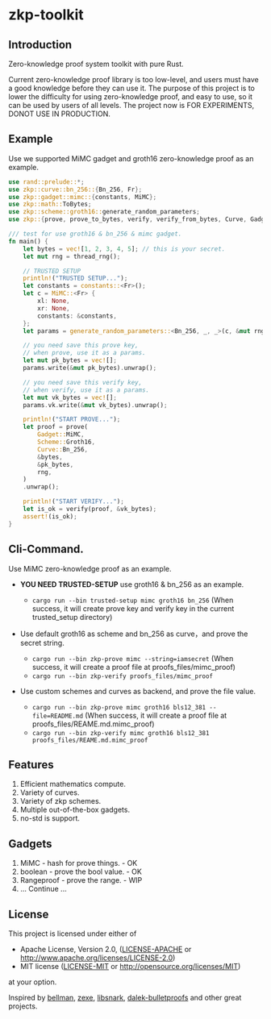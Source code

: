 # zkp-toolkit

## Introduction
Zero-knowledge proof system toolkit with pure Rust.

Current zero-knowledge proof library is too low-level, and users must have a good knowledge before they can use it. The purpose of this project is to lower the difficulty for using zero-knowledge proof, and easy to use, so it can be used by users of all levels.
The project now is FOR EXPERIMENTS, DONOT USE IN PRODUCTION.

## Example
Use we supported MiMC gadget and groth16 zero-knowledge proof as an example. 
```rust
use rand::prelude::*;
use zkp::curve::bn_256::{Bn_256, Fr};
use zkp::gadget::mimc::{constants, MiMC};
use zkp::math::ToBytes;
use zkp::scheme::groth16::generate_random_parameters;
use zkp::{prove, prove_to_bytes, verify, verify_from_bytes, Curve, Gadget, Scheme};

/// test for use groth16 & bn_256 & mimc gadget.
fn main() {
    let bytes = vec![1, 2, 3, 4, 5]; // this is your secret.
    let mut rng = thread_rng();

    // TRUSTED SETUP
    println!("TRUSTED SETUP...");
    let constants = constants::<Fr>();
    let c = MiMC::<Fr> {
        xl: None,
        xr: None,
        constants: &constants,
    };
    let params = generate_random_parameters::<Bn_256, _, _>(c, &mut rng).unwrap();

    // you need save this prove key,
    // when prove, use it as a params.
    let mut pk_bytes = vec![];
    params.write(&mut pk_bytes).unwrap();

    // you need save this verify key,
    // when verify, use it as a params.
    let mut vk_bytes = vec![];
    params.vk.write(&mut vk_bytes).unwrap();

    println!("START PROVE...");
    let proof = prove(
        Gadget::MiMC,
        Scheme::Groth16,
        Curve::Bn_256,
        &bytes,
        &pk_bytes,
        rng,
    )
    .unwrap();

    println!("START VERIFY...");
    let is_ok = verify(proof, &vk_bytes);
    assert!(is_ok);
}
```

## Cli-Command.
Use MiMC zero-knowledge proof as an example. 
- **YOU NEED TRUSTED-SETUP** use groth16 & bn_256 as an example.
  - `cargo run --bin trusted-setup mimc groth16 bn_256` (When success, it will create prove key and verify key in the current trusted_setup directory)
- Use default groth16 as scheme and bn_256 as curve，and prove the secret string.
  - `cargo run --bin zkp-prove mimc --string=iamsecret` (When success, it will create a proof file at proofs_files/mimc_proof)
  - `cargo run --bin zkp-verify proofs_files/mimc_proof`

- Use custom schemes and curves as backend, and prove the file value.
  - `cargo run --bin zkp-prove mimc groth16 bls12_381 --file=README.md` (When success, it will create a proof file at proofs_files/REAME.md.mimc_proof)
  - `cargo run --bin zkp-verify mimc groth16 bls12_381 proofs_files/REAME.md.mimc_proof`

## Features
1. Efficient mathematics compute.
2. Variety of curves.
3. Variety of zkp schemes.
4. Multiple out-of-the-box gadgets.
5. no-std is support.

## Gadgets
1. MiMC - hash for prove things. - OK
2. boolean - prove the bool value. - OK
3. Rangeproof - prove the range. - WIP
4. ... Continue ...


## License

This project is licensed under either of

 * Apache License, Version 2.0, ([LICENSE-APACHE](LICENSE-APACHE) or
   http://www.apache.org/licenses/LICENSE-2.0)
 * MIT license ([LICENSE-MIT](LICENSE-MIT) or
   http://opensource.org/licenses/MIT)

at your option.

Inspired by [bellman](https://github.com/zkcrypto/bellman), [zexe](https://github.com/scipr-lab/zexe), [libsnark](https://github.com/scipr-lab/libsnark), [dalek-bulletproofs](https://github.com/dalek-cryptography/bulletproofs) and other great projects.
